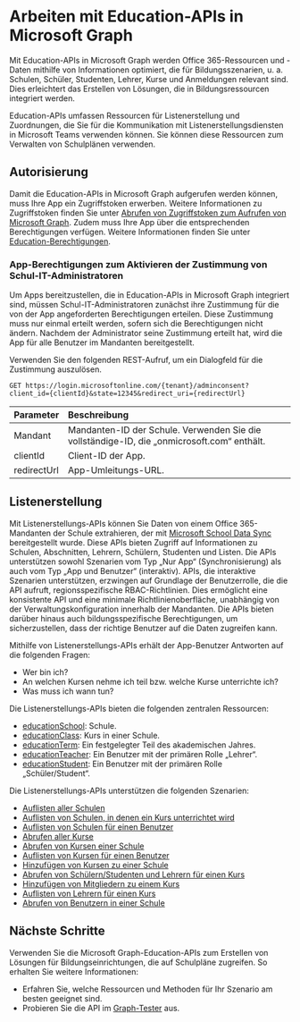 # <a name="working-with-education-apis-in-microsoft-graph"></a>Arbeiten mit Education-APIs in Microsoft Graph

Mit Education-APIs in Microsoft Graph werden Office 365-Ressourcen und -Daten mithilfe von Informationen optimiert, die für Bildungsszenarien, u. a. Schulen, Schüler, Studenten, Lehrer, Kurse und Anmeldungen relevant sind. Dies erleichtert das Erstellen von Lösungen, die in Bildungsressourcen integriert werden.

Education-APIs umfassen Ressourcen für Listenerstellung und Zuordnungen, die Sie für die Kommunikation mit Listenerstellungsdiensten in Microsoft Teams verwenden können. Sie können diese Ressourcen zum Verwalten von Schulplänen verwenden.

## <a name="authorization"></a>Autorisierung

Damit die Education-APIs in Microsoft Graph aufgerufen werden können, muss Ihre App ein Zugriffstoken erwerben. Weitere Informationen zu Zugriffstoken finden Sie unter [Abrufen von Zugriffstoken zum Aufrufen von Microsoft Graph](https://developer.microsoft.com/de-DE/graph/docs/concepts/auth_overview). Zudem muss Ihre App über die entsprechenden Berechtigungen verfügen. Weitere Informationen finden Sie unter [Education-Berechtigungen](../../../concepts/permissions_reference.md#education-permissions). 

### <a name="app-permissions-to-enable-school-it-admins-to-consent"></a>App-Berechtigungen zum Aktivieren der Zustimmung von Schul-IT-Administratoren 

Um Apps bereitzustellen, die in Education-APIs in Microsoft Graph integriert sind, müssen Schul-IT-Administratoren zunächst ihre Zustimmung für die von der App angeforderten Berechtigungen erteilen. Diese Zustimmung muss nur einmal erteilt werden, sofern sich die Berechtigungen nicht ändern. Nachdem der Administrator seine Zustimmung erteilt hat, wird die App für alle Benutzer im Mandanten bereitgestellt.

Verwenden Sie den folgenden REST-Aufruf, um ein Dialogfeld für die Zustimmung auszulösen.

```
GET https://login.microsoftonline.com/{tenant}/adminconsent?
client_id={clientId}&state=12345&redirect_uri={redirectUrl}
```

|Parameter|Beschreibung|
|:--------|:----------|
|Mandant|Mandanten-ID der Schule. Verwenden Sie die vollständige-ID, die „onmicrosoft.com“ enthält.|
|clientId|Client-ID der App.|
|redirectUrl|App-Umleitungs-URL.|


## <a name="rostering"></a>Listenerstellung

Mit Listenerstellungs-APIs können Sie Daten von einem Office 365-Mandanten der Schule extrahieren, der mit [Microsoft School Data Sync](https://sds.microsoft.com/) bereitgestellt wurde. Diese APIs bieten Zugriff auf Informationen zu Schulen, Abschnitten, Lehrern, Schülern, Studenten und Listen. Die APIs unterstützen sowohl Szenarien vom Typ „Nur App“ (Synchronisierung) als auch vom Typ „App und Benutzer“ (interaktiv). APIs, die interaktive Szenarien unterstützen, erzwingen auf Grundlage der Benutzerrolle, die die API aufruft, regionsspezifische RBAC-Richtlinien. Dies ermöglicht eine konsistente API und eine minimale Richtlinienoberfläche, unabhängig von der Verwaltungskonfiguration innerhalb der Mandanten. Die APIs bieten darüber hinaus auch bildungsspezifische Berechtigungen, um sicherzustellen, dass der richtige Benutzer auf die Daten zugreifen kann.

Mithilfe von Listenerstellungs-APIs erhält der App-Benutzer Antworten auf die folgenden Fragen:

- Wer bin ich?
- An welchen Kursen nehme ich teil bzw. welche Kurse unterrichte ich?
- Was muss ich wann tun?

Die Listenerstellungs-APIs bieten die folgenden zentralen Ressourcen:

- [educationSchool](educationschool.md): Schule.
- [educationClass](educationclass.md): Kurs in einer Schule.
- [educationTerm](educationterm.md): Ein festgelegter Teil des akademischen Jahres.
- [educationTeacher](educationteacher.md): Ein Benutzer mit der primären Rolle „Lehrer“.
- [educationStudent](educationstudent.md): Ein Benutzer mit der primären Rolle „Schüler/Student“.

Die Listenerstellungs-APIs unterstützen die folgenden Szenarien:

- [Auflisten aller Schulen](../api/educationroot_list_schools.md) 
- [Auflisten von Schulen, in denen ein Kurs unterrichtet wird](../api/educationclass_list_schools.md)
- [Auflisten von Schulen für einen Benutzer](../api/educationuser_list_schools.md)
- [Abrufen aller Kurse](../api/educationroot_list_classes.md )
- [Abrufen von Kursen einer Schule](../api/educationschool_list_classes.md)
- [Auflisten von Kursen für einen Benutzer](../api/educationuser_list_classes.md)
- [Hinzufügen von Kursen zu einer Schule](../api/educationschool_post_classes.md)
- [Abrufen von Schülern/Studenten und Lehrern für einen Kurs](../api/educationclass_list_members.md)
- [Hinzufügen von Mitgliedern zu einem Kurs](../api/educationclass_post_members.md) 
- [Auflisten von Lehrern für einen Kurs](../api/educationclass_list_teachers.md)
- [Abrufen von Benutzern in einer Schule](../api/educationschool_list_users.md)

<!-- Should you list delete scenarios here as well? -->

## <a name="next-steps"></a>Nächste Schritte
Verwenden Sie die Microsoft Graph-Education-APIs zum Erstellen von Lösungen für Bildungseinrichtungen, die auf Schulpläne zugreifen. So erhalten Sie weitere Informationen:

- Erfahren Sie, welche Ressourcen und Methoden für Ihr Szenario am besten geeignet sind.
- Probieren Sie die API im [Graph-Tester](https://developer.microsoft.com/de-DE/graph/graph-explorer) aus.

